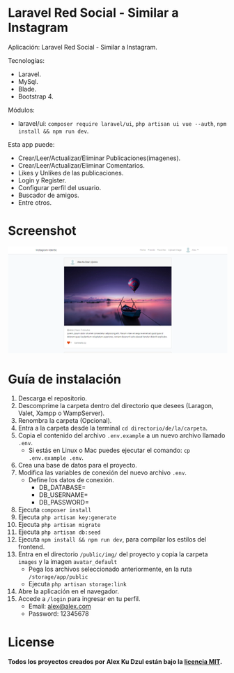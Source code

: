 # Laravel Red Social - Similar a Instagram
Aplicación: Laravel Red Social - Similar a Instagram.

Tecnologías:
- Laravel.
- MySql.
- Blade.
- Bootstrap 4.

Módulos:
- laravel/ui: `composer require laravel/ui`, `php artisan ui vue --auth`, `npm install && npm run dev`.

Esta app puede:
- Crear/Leer/Actualizar/Eliminar Publicaciones(imagenes).
- Crear/Leer/Actualizar/Eliminar Comentarios.
- Likes y Unlikes de las publicaciones.
- Login y Register.
- Configurar perfil del usuario.
- Buscador de amigos.
- Entre otros.

# Screenshot
![](screenshot.png)

# Guía de instalación
1. Descarga el repositorio.
2. Descomprime la carpeta dentro del directorio que desees (Laragon, Valet, Xampp o WampServer).
3. Renombra la carpeta (Opcional).
4. Entra a la carpeta desde la terminal `cd directorio/de/la/carpeta`.
5. Copia el contenido del archivo `.env.example` a un nuevo archivo llamado `.env`.
    * Si estás en Linux o Mac puedes ejecutar el comando: `cp .env.example .env`.
6. Crea una base de datos para el proyecto.
7. Modifica las variables de conexión del nuevo archivo `.env`.
    * Define los datos de conexión.
        * DB_DATABASE=
        * DB_USERNAME=
        * DB_PASSWORD=
8. Ejecuta `composer install`
9. Ejecuta `php artisan key:generate`
10. Ejecuta `php artisan migrate`
11. Ejecuta `php artisan db:seed`
12. Ejecuta `npm install && npm run dev`, para compilar los estilos del frontend.
13. Entra en el directorio `/public/img/` del proyecto y copia la carpeta `images` y la imagen `avatar_default`
    * Pega los archivos seleccionado anteriormente, en la ruta `/storage/app/public`
    * Ejecuta `php artisan storage:link`
14. Abre la aplicación en el navegador.
15. Accede a `/login` para ingresar en tu perfil.
    * Email: alex@alex.com
    * Password: 12345678

# License

#### Todos los proyectos creados por Alex Ku Dzul están bajo la [licencia MIT](https://opensource.org/licenses/MIT).
